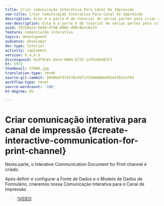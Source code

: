 ```yaml
---
title: Criar Comunicação Interativa Para Canal De Impressão
seo-title: Criar Comunicação Interativa Para Canal De Impressão
description: Esta é a parte 6 do tutorial de várias partes para criar seu primeiro documento de comunicação interativa para o canal de impressão. Nesta parte, o Interative Communication Document for Print channel é criado.
seo-description: Esta é a parte 6 do tutorial de várias partes para criar seu primeiro documento de comunicação interativa para o canal de impressão. Nesta parte, o Interative Communication Document for Print channel é criado.
uuid: 25318a2a-be9d-47d8-806b-d99c8e1c6a74
feature: comunicação interativa
topics: development
audience: developer
doc-type: tutorial
activity: implement
version: 6.4,6.5
discoiquuid: 6e3f9c8c-8ec4-4084-bf35-1c97a5b463f1
kt: 5972
thumbnail: 37888.jpg
translation-type: tm+mt
source-git-commit: b040bdf97df39c45f175288608e965e5f0214703
workflow-type: tm+mt
source-wordcount: '106'
ht-degree: 0%

---
```



# Criar comunicação interativa para canal de impressão {#create-interactive-communication-for-print-channel}

Nesta parte, o Interative Communication Document for Print channel é criado.

Após definir e configurar a Fonte de Dados e o Modelo de Dados de Formulário, criaremos nossa Comunicação Interativa para o Canal de Impressão

>[!VIDEO](https://video.tv.adobe.com/v/37888/?quality=9)
